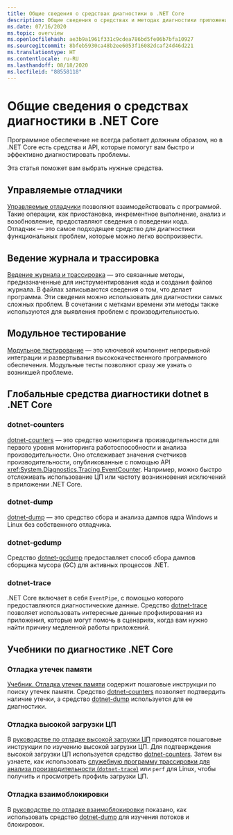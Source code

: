 ```yaml
---
title: Общие сведения о средствах диагностики в .NET Core
description: Общие сведения о средствах и методах диагностики приложений .NET Core.
ms.date: 07/16/2020
ms.topic: overview
ms.openlocfilehash: ae3b9a1961f331c9cdea786bd5fe06b7bfa10927
ms.sourcegitcommit: 8bfeb5930ca48b2ee6053f16082dcaf24d46d221
ms.translationtype: HT
ms.contentlocale: ru-RU
ms.lasthandoff: 08/18/2020
ms.locfileid: "88558118"
---
```

# <a name="what-diagnostic-tools-are-available-in-net-core"></a>Общие сведения о средствах диагностики в .NET Core

Программное обеспечение не всегда работает должным образом, но в .NET Core есть средства и API, которые помогут вам быстро и эффективно диагностировать проблемы.

Эта статья поможет вам выбрать нужные средства.

## <a name="managed-debuggers"></a>Управляемые отладчики

[Управляемые отладчики](managed-debuggers.md) позволяют взаимодействовать с программой. Такие операции, как приостановка, инкрементное выполнение, анализ и возобновление, предоставляют сведения о поведении кода. Отладчик — это самое подходящее средство для диагностики функциональных проблем, которые можно легко воспроизвести.

## <a name="logging-and-tracing"></a>Ведение журнала и трассировка

[Ведение журнала и трассировка](logging-tracing.md) — это связанные методы, предназначенные для инструментирования кода и создания файлов журнала. В файлах записываются сведения о том, что делает программа. Эти сведения можно использовать для диагностики самых сложных проблем. В сочетании с метками времени эти методы также используются для выявления проблем с производительностью.

## <a name="unit-testing"></a>Модульное тестирование

[Модульное тестирование](../testing/index.md) — это ключевой компонент непрерывной интеграции и развертывания высококачественного программного обеспечения. Модульные тесты позволяют сразу же узнать о возникшей проблеме.

## <a name="net-core-dotnet-diagnostic-global-tools"></a>Глобальные средства диагностики dotnet в .NET Core

### <a name="dotnet-counters"></a>dotnet-counters

[dotnet-counters](dotnet-counters.md) — это средство мониторинга производительности для первого уровня мониторинга работоспособности и анализа производительности. Оно отслеживает значения счетчиков производительности, опубликованные с помощью API <xref:System.Diagnostics.Tracing.EventCounter>. Например, можно быстро отслеживать использование ЦП или частоту возникновения исключений в приложении .NET Core.

### <a name="dotnet-dump"></a>dotnet-dump

[dotnet-dump](dotnet-dump.md) — это средство сбора и анализа дампов ядра Windows и Linux без собственного отладчика.

### <a name="dotnet-gcdump"></a>dotnet-gcdump

Средство [dotnet-gcdump](dotnet-gcdump.md) предоставляет способ сбора дампов сборщика мусора (GC) для активных процессов .NET.

### <a name="dotnet-trace"></a>dotnet-trace

.NET Core включает в себя `EventPipe`, с помощью которого предоставляются диагностические данные. Средство [dotnet-trace](dotnet-trace.md) позволяет использовать интересные данные профилирования из приложения, которые могут помочь в сценариях, когда вам нужно найти причину медленной работы приложений.

## <a name="net-core-diagnostics-tutorials"></a>Учебники по диагностике .NET Core

### <a name="debug-a-memory-leak"></a>Отладка утечек памяти

[Учебник. Отладка утечек памяти](debug-memory-leak.md) содержит пошаговые инструкции по поиску утечек памяти. Средство [dotnet-counters](dotnet-counters.md) позволяет подтвердить наличие утечки, а средство [dotnet-dump](dotnet-dump.md) используется для ее диагностики.

### <a name="debug-high-cpu-usage"></a>Отладка высокой загрузки ЦП

В [руководстве по отладке высокой загрузки ЦП](debug-highcpu.md) приводятся пошаговые инструкции по изучению высокой загрузки ЦП. Для подтверждения высокой загрузки ЦП используется средство [dotnet-counters](dotnet-counters.md). Затем вы узнаете, как использовать [служебную программу трассировки для анализа производительности (`dotnet-trace`)](dotnet-trace.md) или `perf` для Linux, чтобы получить и просмотреть профиль загрузки ЦП.

### <a name="debug-deadlock"></a>Отладка взаимоблокировки

В [руководстве по отладке взаимоблокировки](debug-deadlock.md) показано, как использовать средство [dotnet-dump](dotnet-dump.md) для изучения потоков и блокировок.

